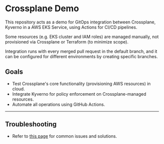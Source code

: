 # Crossplane Demo

This repository acts as a demo for GitOps integration between Crossplane, Kyverno in a AWS EKS Service, using Actions
for CI/CD pipelines.

Some resources (e.g. EKS cluster and IAM roles) are managed manually, not provisioned via Crossplane or Terraform (to
minimize scope).

Integration runs with every merged pull request in the default branch, and it can be configured for different
environments by creating specific branches.

## Goals

- Test Crossplane's core functionality (provisioning AWS resources) in cloud.
- Integrate Kyverno for policy enforcement on Crossplane-managed resources.
- Automate all operations using GitHub Actions.

---

## Troubleshooting

- Refer to [this page](./docs/troubleshooting.md) for common issues and solutions.

